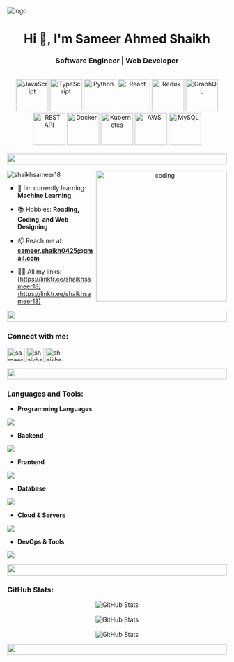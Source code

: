 ![logo](https://i.postimg.cc/vZkjs5qv/BLack-Minimalist-Corporate-Staff-Identity-Linked-In-Banner.png)

<h1 align="center">Hi 👋, I'm Sameer Ahmed Shaikh</h1>
<h3 align="center">Software Engineer | Web Developer</h3>

<br>

<div align="center">
  <!-- Programming Languages -->
  <img src="https://techstack-generator.vercel.app/js-icon.svg" alt="JavaScript" width="74" height="74" />
  <img src="https://techstack-generator.vercel.app/ts-icon.svg" alt="TypeScript" width="74" height="74" />
  <img src="https://techstack-generator.vercel.app/python-icon.svg" alt="Python" width="74" height="74" />

  <!-- Frontend Technologies -->
  <img src="https://techstack-generator.vercel.app/react-icon.svg" alt="React" width="74" height="74" />
  <img src="https://techstack-generator.vercel.app/redux-icon.svg" alt="Redux" width="74" height="74" />

  <!-- Backend/API -->
  <img src="https://techstack-generator.vercel.app/graphql-icon.svg" alt="GraphQL" width="74" height="74" />
  <img src="https://techstack-generator.vercel.app/restapi-icon.svg" alt="REST API" width="74" height="74" />

  <!-- DevOps/Cloud -->
  <img src="https://techstack-generator.vercel.app/docker-icon.svg" alt="Docker" width="74" height="74" />
  <img src="https://techstack-generator.vercel.app/kubernetes-icon.svg" alt="Kubernetes" width="74" height="74" />
  <img src="https://techstack-generator.vercel.app/aws-icon.svg" alt="AWS" width="74" height="74" />

  <!-- Database -->
  <img src="https://techstack-generator.vercel.app/mysql-icon.svg" alt="MySQL" width="74" height="74" />
</div>

<br>

<img src="https://i.imgur.com/dBaSKWF.gif" height="25" width="100%">

<div>
<div align="center">
  <img align="right" alt="coding" width="300" src="https://user-images.githubusercontent.com/55389276/140866485-8fb1c876-9a8f-4d6a-98dc-08c4981eaf70.gif">
</div>

<p align="left">
  <img src="https://komarev.com/ghpvc/?username=shaikhsameer18&label=Profile%20views&color=28a745&style=flat" alt="shaikhsameer18" />
</p>


- 🌱 I’m currently learning: **Machine Learning**

- 📚 Hobbies: **Reading, Coding, and Web Designing**

- 📫 Reach me at: **[sameer.shaikh0425@gmail.com](mailto:sameer.shaikh0425@gmail.com)**

- 👨‍💻 All my links: [https://linktr.ee/shaikhsameer18](https://linktr.ee/shaikhsameer18)

</div>


<img src="https://i.imgur.com/dBaSKWF.gif" height="25" width="100%">

### Connect with me:
<p align="left">
  <a href="https://linkedin.com/in/sameerahmed08" target="_blank">
    <img src="https://raw.githubusercontent.com/rahuldkjain/github-profile-readme-generator/master/src/images/icons/Social/linked-in-alt.svg" alt="sameerahmed08" height="30" width="40" />
  </a>
  <a href="https://www.hackerrank.com/shaikhsameer18" target="_blank">
    <img src="https://raw.githubusercontent.com/rahuldkjain/github-profile-readme-generator/master/src/images/icons/Social/hackerrank.svg" alt="shaikhsameer18" height="30" width="40" />
  </a>
  <a href="https://www.leetcode.com/shaikhsameer15" target="_blank">
    <img src="https://raw.githubusercontent.com/rahuldkjain/github-profile-readme-generator/master/src/images/icons/Social/leet-code.svg" alt="shaikhsameer18" height="30" width="40" />
  </a>
</p>

<img src="https://i.imgur.com/dBaSKWF.gif" height="25" width="100%">


### Languages and Tools:

- **Programming Languages**  
<p align="left">
  <a href="https://skillicons.dev">
    <img src="https://skillicons.dev/icons?i=java,nodejs,ts,js,python,c" />
  </a>
</p>

- **Backend**  
<p align="left">
  <a href="https://skillicons.dev">
    <img src="https://skillicons.dev/icons?i=express,django,flask,php,npm" />
  </a>
</p>

- **Frontend**  
<p align="left">
  <a href="https://skillicons.dev">
    <img src="https://skillicons.dev/icons?i=react,nextjs,redux,tailwind,bootstrap,materialui,jquery,html,css,sass" />
  </a>
</p>

- **Database**  
<p align="left">
  <a href="https://skillicons.dev">
    <img src="https://skillicons.dev/icons?i=mongodb,mysql,redis" />
  </a>
</p>

- **Cloud & Servers**  
<p align="left">
  <a href="https://skillicons.dev">
    <img src="https://skillicons.dev/icons?i=aws,firebase,azure,gcp,vercel,netlify" />
  </a>
</p>

- **DevOps & Tools**  
<p align="left">
  <a href="https://skillicons.dev">
    <img src="https://skillicons.dev/icons?i=git,github,docker,vscode,postman,jenkins,kubernetes,terraform,linux,redhat" />
  </a>
</p>


<img src="https://i.imgur.com/dBaSKWF.gif" height="25" width="100%">


<h3 align="left">GitHub Stats:</h3>

<div align="center">
  
![GitHub Stats](https://github-readme-stats.vercel.app/api?username=shaikhsameer18&theme=dark&show_icons=true&hide_border=true&count_private=true)
<br><br>
![GitHub Stats](https://github-readme-stats.vercel.app/api/top-langs/?username=shaikhsameer18&theme=dark&show_icons=true&hide_border=true&layout=compact)
<br><br>
![GitHub Stats](https://github-readme-streak-stats.herokuapp.com/?user=shaikhsameer18&theme=dark&hide_border=true)

</div>

<img src="https://i.imgur.com/dBaSKWF.gif" height="25" width="100%">

